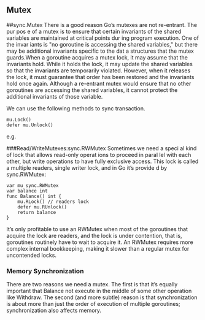 ## Mutex

##sync.Mutex
There is a good reason Go’s mutexes are not re-entrant. The pur pos e of a mutex is to ensure
that certain invariants of the shared variables are maintained at critical points dur ing program
execution. One of the invar iants is "no goroutine is accessing the shared variables," but there
may be additional invariants specific to the dat a structures that the mutex guards.When a
goroutine acquires a mutex lock, it may assume that the invariants hold. While it holds the
lock, it may update the shared variables so that the invariants are temporarily violated.
However, when it releases the lock, it must guarantee that order has been restored and the
invariants hold once again. Although a re-entrant mutex would ensure that no other
goroutines are accessing the shared variables, it cannot protect the additional invariants of
those variable.

We can use the following methods to sync transaction.
```
mu.Lock()
defer mu.Unlock()
```

e.g.



###Read/WriteMutexes:sync.RWMutex
Sometimes we need a speci al kind of lock that allows read-only operat ions to
proceed in paral lel with each other, but write operations to have fully exclusive access. This
lock is called a multiple readers, single writer lock, and in Go it’s provide d by sync.RWMutex:

```
var mu sync.RWMutex
var balance int
func Balance() int {
    mu.RLock() // readers lock
    defer mu.RUnlock()
    return balance
}
```

It’s only profitable to use an RWMutex when most of the goroutines that acquire the lock are
readers, and the lock is under contention, that is, goroutines routinely have to wait to acquire
it. An RWMutex requires more complex internal bookkeeping, making it slower than a regular
mutex for uncontended locks.

### Memory Synchronization
There are two reasons we need a
mutex. The first is that it’s equally important that Balance not execute in the middle of some
other operation like Withdraw. The second (and more subtle) reason is that synchronization
is about more than just the order of execution of multiple goroutines; synchronization also
affects memory.